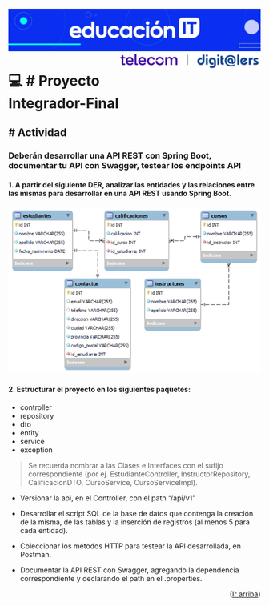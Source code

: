 <!-- TÍTULO Y DESCRIPCIÓN -->
  <a name="ir-arriba"></a>

  <img align="center" sytle="inline-block" src="https://raw.githubusercontent.com/xDEK0x/Proyecto-Final-de-EducacionIT/master/academia/src/main/resources/static/img/centroit_cover.jpg" width="800px" />

<br>

<img align="right" style="inline" src="https://raw.githubusercontent.com/xDEK0x/Proyecto-Final-de-EducacionIT/master/academia/src/main/resources/static/img/Imagen2.png" width="280px">

# 💻 # Proyecto Integrador-Final

## # Actividad

<!-- TEXTO DE LA ACTIVIDAD -->

### Deberán desarrollar una API REST con Spring Boot, documentar tu API con Swagger, testear los endpoints API


#### 1. A partir del siguiente DER, analizar las entidades y las relaciones entre las mismas para desarrollar en una API REST usando Spring Boot.

<img src="https://raw.githubusercontent.com/xDEK0x/Proyecto-Final-de-EducacionIT/master/academia/src/main/resources/static/img/Imagen3.png">

<br>

#### 2. Estructurar el proyecto en los siguientes paquetes:

- controller
-	repository
-	dto
-	entity
-	service
-	exception

> Se recuerda nombrar a las Clases e Interfaces con el sufijo correspondiente (por ej. EstudianteController, InstructorRepository, CalificacionDTO, CursoService, CursoServiceImpl).

-	Versionar la api, en el Controller, con el path “/api/v1”

-	Desarrollar el script SQL de la base de datos que contenga la creación de la misma, de las tablas y la inserción de registros (al menos 5 para cada entidad).

-	Coleccionar los métodos HTTP para testear la API desarrollada, en Postman.

-	Documentar la API REST con Swagger, agregando la dependencia correspondiente y declarando el path en el .properties.

  <p align="right">
  (<a href="#ir-arriba">Ir arriba</a>)
  </p>






